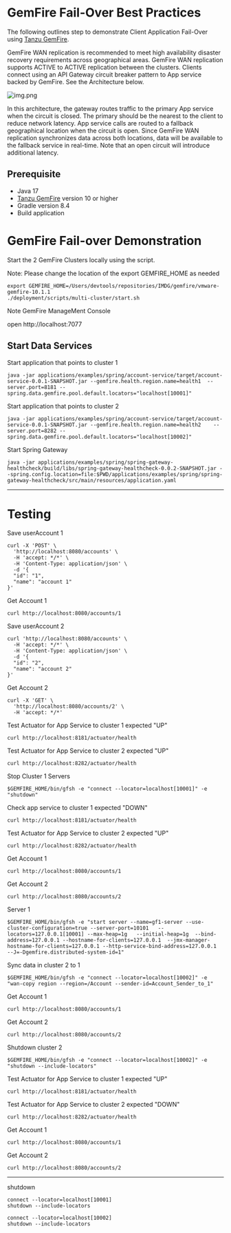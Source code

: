 # GemFire Fail-Over Best Practices

The following outlines step to demonstrate
Client Application Fail-Over using [Tanzu GemFire](https://tanzu.vmware.com/gemfire).


GemFire WAN replication is recommended to meet high availability disaster recovery requirements across geographical areas. GemFire WAN replication supports ACTIVE to ACTIVE replication between the clusters. Clients connect using an API Gateway circuit breaker pattern to App service backed by GemFire. See the Architecture below.


![img.png](img.png)

In this architecture, the gateway routes traffic to the primary App service when the circuit is closed. The primary should be the nearest to the client to reduce network latency.
App service calls are routed to a fallback geographical location when the circuit is open. Since GemFire WAN replication synchronizes data across both locations, data will be available to the fallback service in real-time. Note that an open circuit will introduce additional latency.

## Prerequisite

- Java 17
- [Tanzu GemFire](https://tanzu.vmware.com/gemfire) version 10 or higher
- Gradle version 8.4
- Build application

# GemFire Fail-over Demonstration

Start the 2 GemFire Clusters locally using the script.

Note: Please change the location of the export GEMFIRE_HOME as needed

```shell
export GEMFIRE_HOME=/Users/devtools/repositories/IMDG/gemfire/vmware-gemfire-10.1.1
./deployment/scripts/multi-cluster/start.sh
```

Note GemFire ManageMent Console

open http://localhost:7077

## Start Data Services 

Start application that points to cluster 1

```shell
java -jar applications/examples/spring/account-service/target/account-service-0.0.1-SNAPSHOT.jar --gemfire.health.region.name=health1  --server.port=8181 --spring.data.gemfire.pool.default.locators="localhost[10001]"
```


Start application that points to cluster 2

```shell
java -jar applications/examples/spring/account-service/target/account-service-0.0.1-SNAPSHOT.jar --gemfire.health.region.name=health2    --server.port=8282 --spring.data.gemfire.pool.default.locators="localhost[10002]"
```

Start Spring Gateway

```shell
java -jar applications/examples/spring/spring-gateway-healthcheck/build/libs/spring-gateway-healthcheck-0.0.2-SNAPSHOT.jar --spring.config.location=file:$PWD/applications/examples/spring/spring-gateway-healthcheck/src/main/resources/application.yaml
```



---------------
# Testing


Save userAccount 1

```shell
curl -X 'POST' \
  'http://localhost:8080/accounts' \
  -H 'accept: */*' \
  -H 'Content-Type: application/json' \
  -d '{
  "id": "1",
  "name": "account 1"
}'
```

Get Account 1

```shell
curl http://localhost:8080/accounts/1
```

Save userAccount 2

```shell
curl 'http://localhost:8080/accounts' \
  -H 'accept: */*' \
  -H 'Content-Type: application/json' \
  -d '{
  "id": "2",
  "name": "account 2"
}'
```

Get Account 2
```shell
curl -X 'GET' \
  'http://localhost:8080/accounts/2' \
  -H 'accept: */*'
```

Test Actuator for App Service to cluster 1 expected "UP"
```shell
curl http://localhost:8181/actuator/health
```

Test Actuator for App Service to cluster 2 expected "UP"
```shell
curl http://localhost:8282/actuator/health
```

Stop Cluster 1 Servers

```shell
$GEMFIRE_HOME/bin/gfsh -e "connect --locator=localhost[10001]" -e "shutdown"
```

Check app service to cluster 1 expected "DOWN"
```shell
curl http://localhost:8181/actuator/health
```

Test Actuator for App Service to cluster 2 expected "UP"
```shell
curl http://localhost:8282/actuator/health
```

Get Account 1
```shell
curl http://localhost:8080/accounts/1
```


Get Account 2
```shell
curl http://localhost:8080/accounts/2
```

Server 1
```shell
$GEMFIRE_HOME/bin/gfsh -e "start server --name=gf1-server --use-cluster-configuration=true --server-port=10101   --locators=127.0.0.1[10001] --max-heap=1g   --initial-heap=1g  --bind-address=127.0.0.1 --hostname-for-clients=127.0.0.1  --jmx-manager-hostname-for-clients=127.0.0.1 --http-service-bind-address=127.0.0.1  --J=-Dgemfire.distributed-system-id=1"
```

Sync data in cluster 2 to 1

```shell
$GEMFIRE_HOME/bin/gfsh -e "connect --locator=localhost[10002]" -e "wan-copy region --region=/Account --sender-id=Account_Sender_to_1"
```

Get Account 1
```shell
curl http://localhost:8080/accounts/1
```

Get Account 2
```shell
curl http://localhost:8080/accounts/2
```

Shutdown cluster 2 

```shell
$GEMFIRE_HOME/bin/gfsh -e "connect --locator=localhost[10002]" -e "shutdown --include-locators"
```
Test Actuator for App Service to cluster 1 expected "UP"
```shell
curl http://localhost:8181/actuator/health
```

Test Actuator for App Service to cluster 2 expected "DOWN"
```shell
curl http://localhost:8282/actuator/health
```

Get Account 1
```shell
curl http://localhost:8080/accounts/1
```

Get Account 2
```shell
curl http://localhost:8080/accounts/2
```


*******************


shutdown

```gfsh
connect --locator=localhost[10001]
shutdown --include-locators
```

```gfsh
connect --locator=localhost[10002]
shutdown --include-locators
```